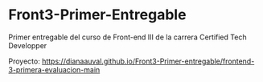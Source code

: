 # Front3-Primer-Entregable
Primer entregable del curso de Front-end III de la carrera Certified Tech Developper

Proyecto: https://dianaauval.github.io/Front3-Primer-entregable/frontend-3-primera-evaluacion-main
